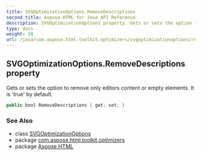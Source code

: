 ```yaml
---
title: SVGOptimizationOptions.RemoveDescriptions
second_title: Aspose.HTML for Java API Reference
description: SVGOptimizationOptions property. Gets or sets the option to remove only editors content or empty elements. It is true by default
type: docs
weight: 50
url: /java/com.aspose.html.toolkit.optimizers/svgoptimizationoptions/removedescriptions/
---
```

## SVGOptimizationOptions.RemoveDescriptions property

Gets or sets the option to remove only editors content or empty elements. It is 'true' by default.

```java
public bool RemoveDescriptions { get; set; }
```

### See Also

* class [SVGOptimizationOptions](../)
* package [com.aspose.html.toolkit.optimizers](../../svgoptimizationoptions/)
* package [Aspose.HTML](../../../)
